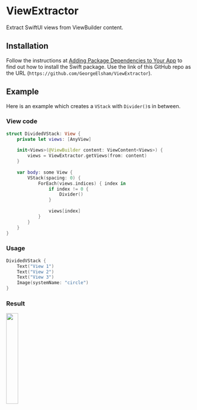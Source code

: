 # ViewExtractor

Extract SwiftUI views from ViewBuilder content.


## Installation

Follow the instructions at [Adding Package Dependencies to Your App][1] to find out how to install the Swift package. Use the link of this GitHub repo as the URL (`https://github.com/GeorgeElsham/ViewExtractor`).


## Example

Here is an example which creates a `VStack` with `Divider()`s in between.

### View code

```swift
struct DividedVStack: View {
    private let views: [AnyView]
    
    init<Views>(@ViewBuilder content: ViewContent<Views>) {
        views = ViewExtractor.getViews(from: content)
    }
    
    var body: some View {
        VStack(spacing: 0) {
            ForEach(views.indices) { index in
                if index != 0 {
                    Divider()
                }
                
                views[index]
            }
        }
    }
}
```

### Usage

```swift
DividedVStack {
    Text("View 1")
    Text("View 2")
    Text("View 3")
    Image(systemName: "circle")
}
```

### Result

<img src="https://user-images.githubusercontent.com/40073010/115965850-f43c5d80-a522-11eb-8113-1f73d07fade0.png" width="25%">


  [1]: https://developer.apple.com/documentation/swift_packages/adding_package_dependencies_to_your_app#3234996

